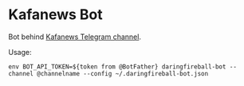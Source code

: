 # Kafanews Bot

Bot behind [Kafanews Telegram channel](https://t.me/kafanews_com).

Usage:

```
env BOT_API_TOKEN=${token from @BotFather} daringfireball-bot --channel @channelname --config ~/.daringfireball-bot.json
```
